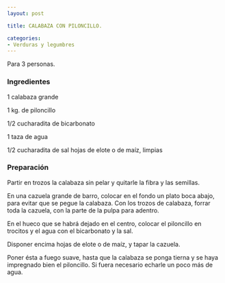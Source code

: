 ```yaml
---
layout: post

title: CALABAZA CON PILONCILLO.

categories:
- Verduras y legumbres
---
```

Para 3 personas.

<h3>Ingredientes</h3>

1 calabaza grande

1 kg. de piloncillo

1/2 cucharadita de bicarbonato

1 taza de agua

1/2 cucharadita de sal hojas de elote o de maíz, limpias

<h3>Preparación</h3>

Partir en trozos la calabaza sin pelar y quitarle la fibra y las semillas.

En una cazuela grande de barro, colocar en el fondo un plato boca abajo, para evitar que se pegue la calabaza. Con los trozos de calabaza, forrar toda la cazuela, con la parte de la pulpa para adentro.

En el hueco que se habrá dejado en el centro, colocar el piloncillo en trocitos y el agua con el bicarbonato y la sal.

Disponer encima hojas de elote o de maíz, y tapar la cazuela.

Poner ésta a fuego suave, hasta que la calabaza se ponga tierna y se haya impregnado bien el piloncillo. Si fuera necesario echarle un poco más de agua.
